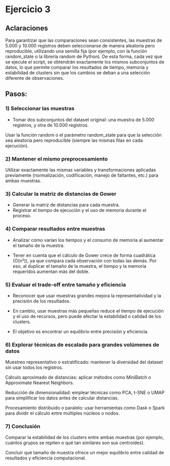 # Ejercicio 3

## Aclaraciones 
Para garantizar que las comparaciones sean consistentes, las muestras de 5.000 y 10.000 registros deben seleccionarse de manera aleatoria pero reproducible, utilizando una semilla fija (por ejemplo, con la función random_state o la librería random de Python). De esta forma, cada vez que se ejecute el script, se obtendrán exactamente los mismos subconjuntos de datos, lo que permite comparar los resultados de tiempo, memoria y estabilidad de clusters sin que los cambios se deban a una selección diferente de observaciones.

## Pasos:

### 1) Seleccionar las muestras

* Tomar dos subconjuntos del dataset original: una muestra de 5.000 registros, y otra de 10.000 registros.

Usar la función random o el parámetro random_state para que la selección sea aleatoria pero reproducible (siempre las mismas filas en cada ejecución).

### 2) Mantener el mismo preprocesamiento

Utilizar exactamente las mismas variables y transformaciones aplicadas previamente (normalización, codificación, manejo de faltantes, etc.) para ambas muestras.

### 3) Calcular la matriz de distancias de Gower

* Generar la matriz de distancias para cada muestra.
* Registrar el tiempo de ejecución y el uso de memoria durante el proceso.

### 4) Comparar resultados entre muestras

* Analizar cómo varían los tiempos y el consumo de memoria al aumentar el tamaño de la muestra.

* Tener en cuenta que el cálculo de Gower crece de forma cuadrática (O(n²)), ya que compara cada observación con todas las demás.
Por eso, al duplicar el tamaño de la muestra, el tiempo y la memoria requeridos aumentan más del doble.

### 5) Evaluar el trade-off entre tamaño y eficiencia

* Reconocer que usar muestras grandes mejora la representatividad y la precisión de los resultados.

* En cambio, usar muestras más pequeñas reduce el tiempo de ejecución y el uso de recursos, pero puede afectar la estabilidad o calidad de los clusters.

* El objetivo es encontrar un equilibrio entre precisión y eficiencia.

### 6) Explorar técnicas de escalado para grandes volúmenes de datos

Muestreo representativo o estratificado: mantener la diversidad del dataset sin usar todos los registros.

Cálculo aproximado de distancias: aplicar métodos como MiniBatch o Approximate Nearest Neighbors.

Reducción de dimensionalidad: emplear técnicas como PCA, t-SNE o UMAP para simplificar los datos antes de calcular distancias.

Procesamiento distribuido o paralelo: usar herramientas como Dask o Spark para dividir el cálculo entre múltiples núcleos o nodos.

### 7) Conclusión

Comparar la estabilidad de los clusters entre ambas muestras (por ejemplo, cuántos grupos se repiten o qué tan similares son sus centroides).

Concluir qué tamaño de muestra ofrece un mejor equilibrio entre calidad de resultados y eficiencia computacional.